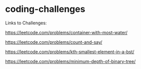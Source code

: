 # coding-challenges

Links to Challenges:

https://leetcode.com/problems/container-with-most-water/

https://leetcode.com/problems/count-and-say/

https://leetcode.com/problems/kth-smallest-element-in-a-bst/

https://leetcode.com/problems/minimum-depth-of-binary-tree/
